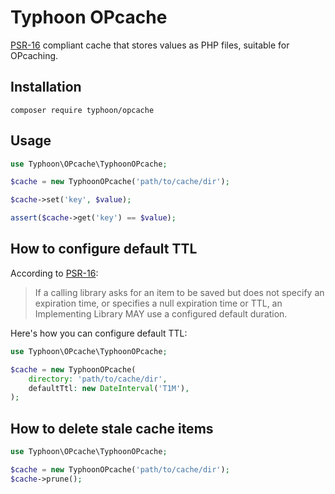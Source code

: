 # Typhoon OPcache

[PSR-16](https://www.php-fig.org/psr/psr-16) compliant cache that stores values as PHP files, suitable for OPcaching.

## Installation

`composer require typhoon/opcache`

## Usage

```php
use Typhoon\OPcache\TyphoonOPcache;

$cache = new TyphoonOPcache('path/to/cache/dir');

$cache->set('key', $value);

assert($cache->get('key') == $value);
```

## How to configure default TTL

According to [PSR-16](https://www.php-fig.org/psr/psr-16/#12-definitions):

> If a calling library asks for an item to be saved but does not specify an expiration time, 
> or specifies a null expiration time or TTL, an Implementing Library MAY use a configured default duration.

Here's how you can configure default TTL:

```php
use Typhoon\OPcache\TyphoonOPcache;

$cache = new TyphoonOPcache(
    directory: 'path/to/cache/dir',
    defaultTtl: new DateInterval('T1M'),
);
```

## How to delete stale cache items

```php
use Typhoon\OPcache\TyphoonOPcache;

$cache = new TyphoonOPcache('path/to/cache/dir');
$cache->prune();
```
